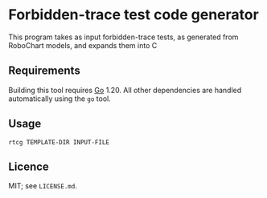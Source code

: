 # Forbidden-trace test code generator

This program takes as input forbidden-trace tests, as generated from RoboChart
models, and expands them into C 

## Requirements

Building this tool requires [Go](https://go.dev) 1.20.
All other dependencies are handled automatically using the `go` tool.

## Usage

`rtcg TEMPLATE-DIR INPUT-FILE`

## Licence

MIT; see `LICENSE.md`.